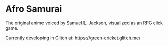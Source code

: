 # Afro Samurai
The original anime voiced by Samuel L. Jackson, visualized as an RPG click game.

Currently developing in Glitch at: https://green-cricket.glitch.me/
